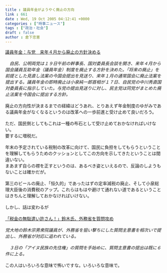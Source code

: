 ```yaml
---
title : 議員年金がようやく廃止の方向
link : 661
date : Wed, 19 Oct 2005 04:12:41 +0000
categories : ["時事ニュース"]
tags : ["政治・社会"]
draft : false
author : 倉下忠憲
---
```


<A HREF="http://www.mainichi-msn.co.jp/keizai/wadai/news/20051019k0000e010055000c.html" TARGET="_blank">議員年金：与党　来年４月から廃止の方針決める</A><BR><BR><I>　自民、公明両党は１９日午前の幹事長、国対委員長会談を開き、来年４月から国会議員互助年金（議員年金）制度を廃止する方針を決めた。「将来の廃止」を前提とした見直し法案の今国会提出を見送り、来年１月の通常国会に廃止法案を提出する。議員年金の即時廃止は小泉純一郎首相が１７日、自民党の中川秀直国対委員長に指示していた。与党の提出見送りに対し、民主党は同党がまとめた廃止法案を今国会に提出する方針。</I><BR><BR>廃止の方向性が決まるまでの経緯はどうあれ、とりあえず年金制度のゆがみである議員年金がなくなるというのは改革への一歩前進と受け止めて良いだろう。<BR><BR>ただ、国民側としてもこれは一種の布石として受け止めておかなければいけない。<BR>要するに増税だ。<BR><BR>年末の予定されている税制の改革に向けて、国民に負担をしてもらうということを理解してもらうためのクッションとしてこの方向を示してきたということは間違いない。<BR>まあまず自らの襟を正すというのは、あるべき姿といえるので、反論のしようもないことは確かだが。<BR><BR>第三のビールの廃止、「恒久的」であったはずの定率減税の廃止、そして小泉総理大臣後の消費税のアップ。これらはもはや避けて通れない道であるということはきちんと理解しておかなければいけない。<BR><BR>しかし、話は変わるが<BR><BR><A HREF="http://www.yomiuri.co.jp/politics/news/20051018i214.htm" TARGET="_blank">「税金の無駄遣い許さん！」鈴木氏、外務省を質問攻め</A><BR><BR><I>党大地の鈴木宗男衆院議員が、外務省を狙い撃ちにした質問主意書を相次いで提出し、外務省が対応に追われている。<BR><BR>　３日の「アイヌ民族の先住権」の質問を手始めに、質問主意書の提出は既に６件に上る。</I><BR><BR>この人はいろいろな意味で怖いですな。いろいろな意味で。<br><br>
